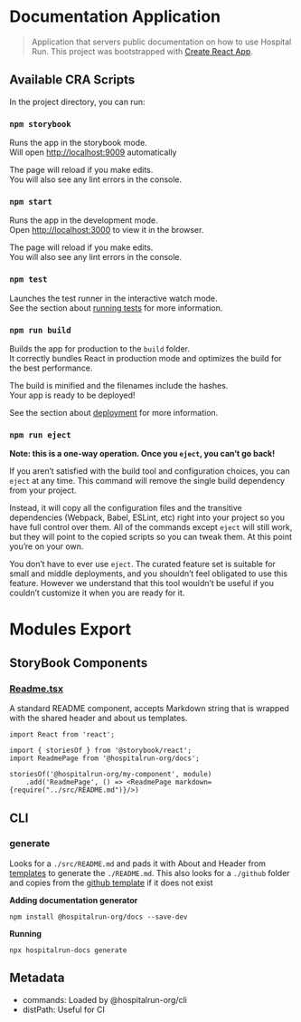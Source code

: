 # Documentation Application
> Application that servers public documentation on how to use Hospital Run. This project was bootstrapped with [Create React App](https://github.com/facebook/create-react-app).

## Available CRA Scripts

In the project directory, you can run:
### `npm storybook`

Runs the app in the storybook mode.<br>
Will open [http://localhost:9009](http://localhost:9009) automatically

The page will reload if you make edits.<br>
You will also see any lint errors in the console.
### `npm start`

Runs the app in the development mode.<br>
Open [http://localhost:3000](http://localhost:3000) to view it in the browser.

The page will reload if you make edits.<br>
You will also see any lint errors in the console.

### `npm test`

Launches the test runner in the interactive watch mode.<br>
See the section about [running tests](https://facebook.github.io/create-react-app/docs/running-tests) for more information.

### `npm run build`

Builds the app for production to the `build` folder.<br>
It correctly bundles React in production mode and optimizes the build for the best performance.

The build is minified and the filenames include the hashes.<br>
Your app is ready to be deployed!

See the section about [deployment](https://facebook.github.io/create-react-app/docs/deployment) for more information.

### `npm run eject`

**Note: this is a one-way operation. Once you `eject`, you can’t go back!**

If you aren’t satisfied with the build tool and configuration choices, you can `eject` at any time. This command will remove the single build dependency from your project.

Instead, it will copy all the configuration files and the transitive dependencies (Webpack, Babel, ESLint, etc) right into your project so you have full control over them. All of the commands except `eject` will still work, but they will point to the copied scripts so you can tweak them. At this point you’re on your own.

You don’t have to ever use `eject`. The curated feature set is suitable for small and middle deployments, and you shouldn’t feel obligated to use this feature. However we understand that this tool wouldn’t be useful if you couldn’t customize it when you are ready for it.

# Modules Export

## StoryBook Components

### [**Readme.tsx**](https://github.com/HospitalRun/hospitalrun-docs/blob/next/src/pages/ReadmePage.tsx) 
A standard README component, accepts Markdown string that is wrapped with the shared
header and about us templates.
```
import React from 'react';

import { storiesOf } from '@storybook/react';
import ReadmePage from '@hospitalrun-org/docs';

storiesOf('@hospitalrun-org/my-component', module)
    .add('ReadmePage', () => <ReadmePage markdown={require("../src/README.md")}/>)
```

## CLI 

### generate
Looks for a `./src/README.md` and pads it with About and Header from 
[templates](https://github.com/HospitalRun/hospitalrun-docs/tree/next/src/templates) to
generate the `./README.md`. This also looks for a `./github` folder and copies from the
[github template](https://github.com/HospitalRun/hospitalrun-docs/tree/next/src/templates/github)
if it does not exist  

**Adding documentation generator**
```
npm install @hospitalrun-org/docs --save-dev
```

**Running**
```
npx hospitalrun-docs generate
```

## Metadata
 - commands: Loaded by @hospitalrun-org/cli
 - distPath: Useful for CI